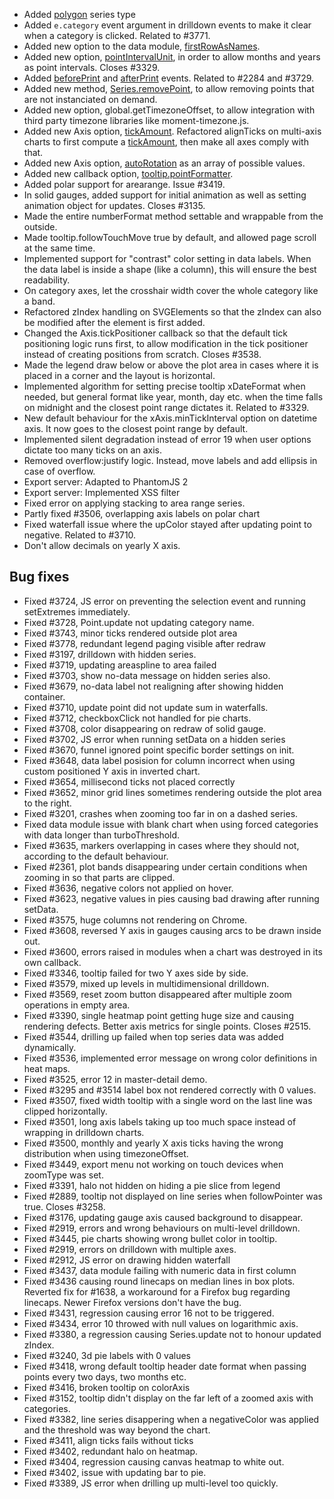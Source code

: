 - Added [polygon](http://api.highcharts.com/#plotOptions.polygon) series type
- Added ``e.category`` event argument in drilldown events to make it clear when a category is clicked. Related to #3771.
- Added new option to the data module, [firstRowAsNames](http://api.highcharts.com/#data.firstRowAsNames).
- Added new option, [pointIntervalUnit](http://api.highcharts.com/#plotOptions.series.pointIntervalUnit), in order to allow months and years as point intervals. Closes #3329.
- Added [beforePrint](http://api.highcharts.com/#chart.events.beforePrint) and [afterPrint](http://api.highcharts.com/#chart.events.afterPrint) events. Related to #2284 and #3729.
- Added new method, [Series.removePoint](http://api.highcharts.com/#Series.removePoint), to allow removing points that are not instanciated on demand.
- Added new option, global.getTimezoneOffset, to allow integration with third party timezone libraries like moment-timezone.js.
- Added new Axis option, [tickAmount](http://api.highcharts.com/#yAxis.tickAmount). Refactored alignTicks on multi-axis charts to first compute a [tickAmount](http://api.highcharts.com/#yAxis.tickAmount), then make all axes comply with that.
- Added new Axis option, [autoRotation](http://api.highcharts.com/#xAxis.labels.autoRotation) as an array of possible values.
- Added new callback option, [tooltip.pointFormatter](http://api.highcharts.com/#tooltip.pointFormatter).
- Added polar support for arearange. Issue #3419.
- In solid gauges, added support for initial animation as well as setting animation object for updates. Closes #3135.
- Made the entire numberFormat method settable and wrappable from the outside.
- Made tooltip.followTouchMove true by default, and allowed page scroll at the same time.
- Implemented support for "contrast" color setting in data labels. When the data label is inside a shape (like a column), this will ensure the best readability.
- On category axes, let the crosshair width cover the whole category like a band.
- Refactored zIndex handling on SVGElements so that the zIndex can also be modified after the element is first added.
- Changed the Axis.tickPositioner callback so that the default tick positioning logic runs first, to allow modification in the tick positioner instead of creating positions from scratch. Closes #3538.
- Made the legend draw below or above the plot area in cases where it is placed in a corner and the layout is horizontal.
- Implemented algorithm for setting precise tooltip xDateFormat when needed, but general format like year, month, day etc. when the time falls on midnight and the closest point range dictates it. Related to #3329.
- New default behaviour for the xAxis.minTickInterval option on datetime axis. It now goes to the closest point range by default.
- Implemented silent degradation instead of error 19 when user options dictate too many ticks on an axis.
- Removed overflow:justify logic. Instead, move labels and add ellipsis in case of overflow.
- Export server: Adapted to PhantomJS 2
- Export server: Implemented XSS filter
- Fixed error on applying stacking to area range series.
- Partly fixed #3506, overlapping axis labels on polar chart
- Fixed waterfall issue where the upColor stayed after updating point to negative. Related to #3710.
- Don't allow decimals on yearly X axis.
## Bug fixes 
- Fixed #3724, JS error on preventing the selection event and running setExtremes immediately.
- Fixed #3728, Point.update not updating category name.
- Fixed #3743, minor ticks rendered outside plot area
- Fixed #3778, redundant legend paging visible after redraw
- Fixed #3197, drilldown with hidden series.
- Fixed #3719, updating areaspline to area failed
- Fixed #3703, show no-data message on hidden series also.
- Fixed #3679, no-data label not realigning after showing hidden container.
- Fixed #3710, update point did not update sum in waterfalls.
- Fixed #3712, checkboxClick not handled for pie charts.
- Fixed #3708, color disappearing on redraw of solid gauge.
- Fixed #3702, JS error when running setData on a hidden series
- Fixed #3670, funnel ignored point specific border settings on init.
- Fixed #3648, data label posision for column incorrect when using custom positioned Y axis in inverted chart.
- Fixed #3654, millisecond ticks not placed correctly
- Fixed #3652, minor grid lines sometimes rendering outside the plot area to the right.
- Fixed #3201, crashes when zooming too far in on a dashed series.
- Fixed data module issue with blank chart when using forced categories with data longer than turboThreshold.
- Fixed #3635, markers overlapping in cases where they should not, according to the default behaviour.
- Fixed #2361, plot bands disappearing under certain conditions when zooming in so that parts are clipped.
- Fixed #3636, negative colors not applied on hover.
- Fixed #3623, negative values in pies causing bad drawing after running setData.
- Fixed #3575, huge columns not rendering on Chrome.
- Fixed #3608, reversed Y axis in gauges causing arcs to be drawn inside out.
- Fixed #3600, errors raised in modules when a chart was destroyed in its own callback.
- Fixed #3346, tooltip failed for two Y axes side by side.
- Fixed #3579, mixed up levels in multidimensional drilldown.
- Fixed #3569, reset zoom button disappeared after multiple zoom operations in empty area.
- Fixed #3390, single heatmap point getting huge size and causing rendering defects. Better axis metrics for single points. Closes #2515.
- Fixed #3544, drilling up failed when top series data was added dynamically.
- Fixed #3536, implemented error message on wrong color definitions in heat maps.
- Fixed #3525, error 12 in master-detail demo.
- Fixed #3295 and #3514 label box not rendered correctly with 0 values.
- Fixed #3507, fixed width tooltip with a single word on the last line was clipped horizontally.
- Fixed #3501, long axis labels taking up too much space instead of wrapping in drilldown charts.
- Fixed #3500, monthly and yearly X axis ticks having the wrong distribution when using timezoneOffset.
- Fixed #3449, export menu not working on touch devices when zoomType was set.
- Fixed #3391, halo not hidden on hiding a pie slice from legend
- Fixed #2889, tooltip not displayed on line series when followPointer was true. Closes #3258.
- Fixed #3176, updating gauge axis caused background to disappear.
- Fixed #2919, errors and wrong behaviours on multi-level drilldown.
- Fixed #3445, pie charts showing wrong bullet color in tooltip.
- Fixed #2919, errors on drilldown with multiple axes.
- Fixed #2912, JS error on drawing hidden waterfall
- Fixed #3437, data module failing with numeric data in first column
- Fixed #3436 causing round linecaps on median lines in box plots. Reverted fix for #1638, a workaround for a Firefox bug regarding linecaps. Newer Firefox versions don't have the bug.
- Fixed #3431, regression causing error 16 not to be triggered.
- Fixed #3434, error 10 throwed with null values on logarithmic axis.
- Fixed #3380, a regression causing Series.update not to honour updated zIndex.
- Fixed #3240, 3d pie labels with 0 values
- Fixed #3418, wrong default tooltip header date format when passing points every two days, two months etc.
- Fixed #3416, broken tooltip on colorAxis
- Fixed #3152, tooltip didn't display on the far left of a zoomed axis with categories.
- Fixed #3382, line series disappering when a negativeColor was applied and the threshold was way beyond the chart.
- Fixed #3411, align ticks fails without ticks
- Fixed #3402, redundant halo on heatmap.
- Fixed #3404, regression causing canvas heatmap to white out.
- Fixed #3402, issue with updating bar to pie.
- Fixed #3389, JS error when drilling up multi-level too quickly.